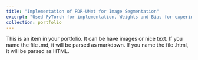 ```yaml
---
title: "Implementation of PDR-UNet for Image Segmentation"
excerpt: "Used PyTorch for implementation, Weights and Bias for experiment tracking and reproduced results using the MURA bone dataset.<br/><img src='/images/pdru.jpg'>"
collection: portfolio
---
```


This is an item in your portfolio. It can be have images or nice text. If you name the file .md, it will be parsed as markdown. If you name the file .html, it will be parsed as HTML. 
